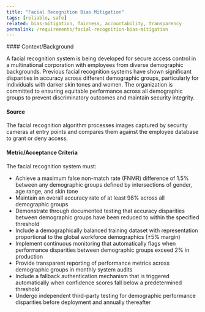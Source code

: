 ```yaml
---
title: "Facial Recognition Bias Mitigation"
tags: [reliable, safe]
related: bias-mitigation, fairness, accountability, transparency
permalink: /requirements/facial-recognition-bias-mitigation
---
```


<div class="quality-requirement" markdown="1">
#### Context/Background

A facial recognition system is being developed for secure access control in a multinational corporation with employees from diverse demographic backgrounds. Previous facial recognition systems have shown significant disparities in accuracy across different demographic groups, particularly for individuals with darker skin tones and women. The organization is committed to ensuring equitable performance across all demographic groups to prevent discriminatory outcomes and maintain security integrity.

#### Source

The facial recognition algorithm processes images captured by security cameras at entry points and compares them against the employee database to grant or deny access.

#### Metric/Acceptance Criteria

The facial recognition system must:

* Achieve a maximum false non-match rate (FNMR) difference of 1.5% between any demographic groups defined by intersections of gender, age range, and skin tone
* Maintain an overall accuracy rate of at least 98% across all demographic groups
* Demonstrate through documented testing that accuracy disparities between demographic groups have been reduced to within the specified threshold
* Include a demographically balanced training dataset with representation proportional to the global workforce demographics (±5% margin)
* Implement continuous monitoring that automatically flags when performance disparities between demographic groups exceed 2% in production
* Provide transparent reporting of performance metrics across demographic groups in monthly system audits
* Include a fallback authentication mechanism that is triggered automatically when confidence scores fall below a predetermined threshold
* Undergo independent third-party testing for demographic performance disparities before deployment and annually thereafter

</div><br>